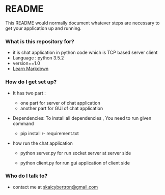 # README #

This README would normally document whatever steps are necessary to get your application up and running.

### What is this repository for? ###

* it is chat application in python code which is TCP based server client 
* Language : python 3.5.2
* version==1.0
* [Learn Markdown](https://bitbucket.org/tutorials/markdowndemo)

### How do I get set up? ###

* It has two part : 
    * one part for server of chat application
    * another part for GUI of chat application
* Dependencies:
    To install all dependencies , You need to run given command
    * pip install r- requirement.txt

* how run the chat application
    * python server.py
	for run socket server at server side

    * python client.py 
     for run gui application of client side 



### Who do I talk to? ###

* contact me at skaicybertron@gmail.com
